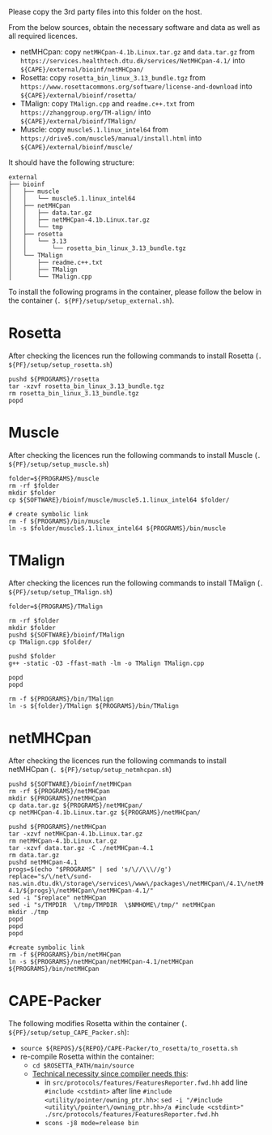 Please copy the 3rd party files into this folder on the host. 

From the below sources, obtain the necessary software and data as well as all required licences.
- netMHCpan: copy ``netMHCpan-4.1b.Linux.tar.gz`` and ``data.tar.gz`` from ``https://services.healthtech.dtu.dk/services/NetMHCpan-4.1/`` into ``${CAPE}/external/bioinf/netMHCpan/``
- Rosetta: copy ``rosetta_bin_linux_3.13_bundle.tgz`` from ``https://www.rosettacommons.org/software/license-and-download`` into ``${CAPE}/external/bioinf/rosetta/``
- TMalign: copy ``TMalign.cpp`` and ``readme.c++.txt`` from ``https://zhanggroup.org/TM-align/`` into ``${CAPE}/external/bioinf/TMalign/``
- Muscle: copy ``muscle5.1.linux_intel64`` from ``https://drive5.com/muscle5/manual/install.html`` into ``${CAPE}/external/bioinf/muscle/``


It should have the following structure:

```
external
├── bioinf
│   ├── muscle
│   │   └── muscle5.1.linux_intel64
│   ├── netMHCpan
│   │   ├── data.tar.gz
│   │   ├── netMHCpan-4.1b.Linux.tar.gz
│   │   └── tmp
│   ├── rosetta
│   │   └── 3.13
│   │       └── rosetta_bin_linux_3.13_bundle.tgz
│   └── TMalign
│       ├── readme.c++.txt
│       ├── TMalign
│       └── TMalign.cpp
```

To install the following programs in the container, please follow the below in the container (``. ${PF}/setup/setup_external.sh``).

# Rosetta

After checking the licences run the following commands to install Rosetta (``. ${PF}/setup/setup_rosetta.sh``)
```
pushd ${PROGRAMS}/rosetta
tar -xzvf rosetta_bin_linux_3.13_bundle.tgz
rm rosetta_bin_linux_3.13_bundle.tgz
popd
```

# Muscle

After checking the licences run the following commands to install Muscle (``. ${PF}/setup/setup_muscle.sh``)

```
folder=${PROGRAMS}/muscle
rm -rf $folder
mkdir $folder
cp ${SOFTWARE}/bioinf/muscle/muscle5.1.linux_intel64 $folder/

# create symbolic link
rm -f ${PROGRAMS}/bin/muscle
ln -s $folder/muscle5.1.linux_intel64 ${PROGRAMS}/bin/muscle
```

# TMalign

After checking the licences run the following commands to install TMalign (``. ${PF}/setup/setup_TMalign.sh``)
```
folder=${PROGRAMS}/TMalign

rm -rf $folder
mkdir $folder
pushd ${SOFTWARE}/bioinf/TMalign
cp TMalign.cpp $folder/

pushd $folder
g++ -static -O3 -ffast-math -lm -o TMalign TMalign.cpp

popd
popd

rm -f ${PROGRAMS}/bin/TMalign
ln -s ${folder}/TMalign ${PROGRAMS}/bin/TMalign
```

# netMHCpan

After checking the licences run the following commands to install netMHCpan (``. ${PF}/setup/setup_netmhcpan.sh``)
```
pushd ${SOFTWARE}/bioinf/netMHCpan
rm -rf ${PROGRAMS}/netMHCpan
mkdir ${PROGRAMS}/netMHCpan
cp data.tar.gz ${PROGRAMS}/netMHCpan/
cp netMHCpan-4.1b.Linux.tar.gz ${PROGRAMS}/netMHCpan/

pushd ${PROGRAMS}/netMHCpan
tar -xzvf netMHCpan-4.1b.Linux.tar.gz
rm netMHCpan-4.1b.Linux.tar.gz
tar -xzvf data.tar.gz -C ./netMHCpan-4.1
rm data.tar.gz
pushd netMHCpan-4.1
progs=$(echo "$PROGRAMS" | sed 's/\//\\\//g')
replace="s/\/net\/sund-nas.win.dtu.dk\/storage\/services\/www\/packages\/netMHCpan\/4.1\/netMHCpan-4.1/${progs}\/netMHCpan\/netMHCpan-4.1/"
sed -i "$replace" netMHCpan
sed -i "s/TMPDIR  \/tmp/TMPDIR  \$NMHOME\/tmp/" netMHCpan
mkdir ./tmp
popd
popd
popd

#create symbolic link
rm -f ${PROGRAMS}/bin/netMHCpan
ln -s ${PROGRAMS}/netMHCpan/netMHCpan-4.1/netMHCpan ${PROGRAMS}/bin/netMHCpan
```


# CAPE-Packer

The following modifies Rosetta within the container (``. ${PF}/setup/setup_CAPE_Packer.sh``):


- ``source ${REPOS}/${REPO}/CAPE-Packer/to_rosetta/to_rosetta.sh``
- re-compile Rosetta within the container: 
	- ``cd $ROSETTA_PATH/main/source``
	- [Technical necessity since compiler needs this](https://rosettacommons.org/node/11709): 
		- in ``src/protocols/features/FeaturesReporter.fwd.hh`` add line ``#include <cstdint>`` after line ``#include <utility/pointer/owning_ptr.hh>``: 
                  ``sed -i "/#include <utility\/pointer\/owning_ptr.hh>/a #include <cstdint>" ./src/protocols/features/FeaturesReporter.fwd.hh``
		- ``scons -j8 mode=release bin``
